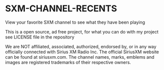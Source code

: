 # SXM-CHANNEL-RECENTS
View your favorite SXM channel to see what they have been playing

This is a open source, ad free project, for what you can do with my project see LICENSE file in the repository

We are NOT affiliated, associated, authorized, endorsed by, or in any way officially connected with Sirius XM Radio Inc. The official SiriusXM website can be found at siriusxm.com. The channel names, marks, emblems and images are registered trademarks of their respective owners.